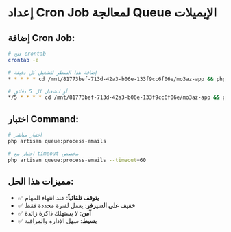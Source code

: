 # إعداد Cron Job لمعالجة Queue الإيميلات

## إضافة Cron Job:

```bash
# فتح crontab
crontab -e

# إضافة هذا السطر لتشغيل كل دقيقة
* * * * * cd /mnt/81773bef-713d-42a3-b06e-133f9cc6f06e/mo3az-app && php artisan queue:process-emails --timeout=30 >> /dev/null 2>&1

# أو لتشغيل كل 5 دقائق
*/5 * * * * cd /mnt/81773bef-713d-42a3-b06e-133f9cc6f06e/mo3az-app && php artisan queue:process-emails --timeout=60 >> /dev/null 2>&1
```

## اختبار Command:

```bash
# اختبار مباشر
php artisan queue:process-emails

# اختبار مع timeout مخصص
php artisan queue:process-emails --timeout=60
```

## مميزات هذا الحل:

- ✅ **يتوقف تلقائياً**: عند انتهاء المهام
- ✅ **خفيف على السيرفر**: يعمل لفترة محددة فقط
- ✅ **آمن**: لا يستهلك ذاكرة زائدة
- ✅ **بسيط**: سهل الإدارة والمراقبة